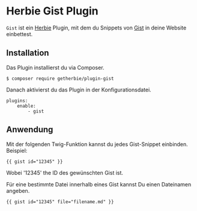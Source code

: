 Herbie Gist Plugin
==================

`Gist` ist ein [Herbie](http://github.com/getherbie/herbie) Plugin, mit dem du Snippets von 
[Gist](https://gist.github.com) in deine Website einbettest.

## Installation

Das Plugin installierst du via Composer.

	$ composer require getherbie/plugin-gist

Danach aktivierst du das Plugin in der Konfigurationsdatei.

    plugins:
        enable:
            - gist

## Anwendung

Mit der folgenden Twig-Funktion kannst du jedes Gist-Snippet einbinden. Beispiel:
        
    {{ gist id="12345" }}

Wobei '12345' the ID des gewünschten Gist ist.

Für eine bestimmte Datei innerhalb eines Gist kannst Du einen Dateinamen angeben.

    {{ gist id="12345" file="filename.md" }}
        